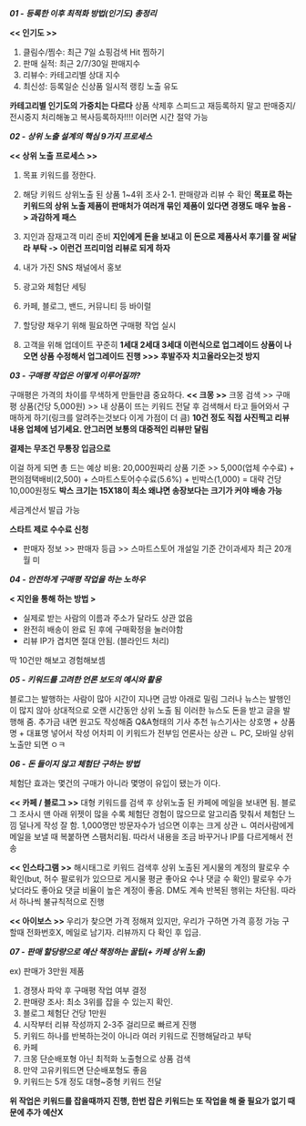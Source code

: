 ***01 - 등록한 이후 최적화 방법(인기도) 총정리***

**<< 인기도 >>**
1. 클림수/찜수: 최근 7일 쇼핑검색 Hit 찜하기
2. 판매 실적: 최근 2/7/30일 판매지수
3. 리뷰수: 카테고리별 상대 지수
4. 최신성: 등록일순 신상품 일시적 랭킹 노출 유도

**카테고리별 인기도의 가중치는 다르다**
상품 삭제후 스피드고 재등록하지 말고 판매중지/전시중지 처리해놓고 복사등록하자!!!! 이러면 시간 절약 가능

***02 - 상위 노출 설계의 핵심 9가지 프로세스***

**<< 상위 노출 프로세스 >>**
1. 목표 키워드를 정한다.
2. 해당 키워드 상위노출 된 상품 1~4위 조사
2-1. 판매량과 리뷰 수 확인
**목표로 하는 키워드의 상위 노출 제품이 판매처가 여러개 묶인 제품이 있다면 경쟁도 매우 높음 -> 과감하게 패스**

3. 지인과 잠재고객 미리 준비
**지인에게 돈을 보내고 이 돈으로 제품사서 후기를 잘 써달라 부탁 -> 이런건 프리미엄 리뷰로 되게 하자**

4. 내가 가진 SNS 채널에서 홍보
5. 광고와 체험단 세팅
6. 카페, 블로그, 밴드, 커뮤니티 등 바이럴
7. 할당량 채우기 위해 필요하면 구매평 작업 실시
8. 고객을 위해 업데이트 꾸준히
**1세대 2세대 3세대 이런식으로 업그레이드 상품이 나오면 상품 수정해서 업그레이드 진행 >>> 후발주자 치고올라오는것 방지**

***03 - 구매평 작업은 어떻게 이루어질까?***

구매평은 가격의 차이를 무색하게 만들만큼 중요하다.
**<< 크몽 >>**
크몽 검색 >> 구매평 상품(건당 5,000원) >> 내 상품이 뜨는 키워드 전달 후 검색해서 타고 들어와서 구매하게 하기(링크를 알려주는것보다 이게 가점이 더 큼)
**10건 정도 직접 사진찍고 리뷰 내용 업체에 넘기세요. 안그러면 보통의 대중적인 리뷰만 달림**

**결제는 무조건 무통장 입금으로**

이걸 하게 되면 총 드는 예상 비용: 20,000원짜리 상품 기준 >> 5,000(업체 수수료) + 편의점택배비(2,500) + 스마트스토어수수료(5.6%) + 빈박스(1,000) = 대략 건당 10,000원정도
**박스 크기는 15X18이 최소 왜냐면 송장보다는 크기가 커야 배송 가능**

세금계산서 발급 가능

**스타트 제로 수수료 신청**
 - 판매자 정보 >> 판매자 등급 >> 스마트스토어 개설일 기준 간이과세자 최근 20개월 미

***04 - 안전하게 구매평 작업을 하는 노하우***

**< 지인을 통해 하는 방법 >**
- 실제로 받는 사람의 이름과 주소가 달라도 상관 없음
- 완전히 배송이 완료 된 후에 구매확정을 눌러야함
- 리뷰 IP가 겹치면 절대 안됨. (블라인드 처리)

딱 10건만 해보고 경험해보셈

***05 - 키워드를 고려한 언론 보도의 예시와 활용***

블로그는 발행하는 사람이 많아 시간이 지나면 금방 아래로 밀림
그러나 뉴스는 발행인이 많지 않아 상대적으로 오랜 시간동안 상위 노출 됨
이러한 뉴스도 돈을 받고 글을 발행해 줌. 추가금 내면 원고도 작성해줌
Q&A형태의 기사 추천
뉴스기사는 상호명 + 상품명 + 대표명 넣어서 작성 어차피 이 키워드가 전부임
언론사는 상관 ㄴ PC, 모바일 상위노출만 되면 ㅇㅋ

***06 - 돈 들이지 않고 체험단 구하는 방법***

체험단 효과는 몇건의 구매가 아니라 몇명이 유입이 됐는가 이다.

**<< 카페 / 블로그 >>**
대형 키워드를 검색 후 상위노출 된 카페에 메일을 보내면 됨.
블로그 조사시 맨 아래 위젯이 많을 수록 체험단 경험이 많으므로 알고리즘 맞춰서 체험단 느낌 덜나게 작성 잘 함.
1,000명만 방문자수가 넘으면 이후는 크게 상관 ㄴ
여러사람에게 메일을 보낼 때 복붙하면 스팸처리됨. 따라서 내용을 조금 바꾸거나 IP를 다르게해서 전송

**<< 인스타그램 >>**
해시태그로 키워드 검색후 상위 노출된 게시물의 계정의 팔로우 수 확인(but, 허수 팔로워가 있으므로 게시물 평균 좋아요 수나 댓글 수 확인)
팔로우 수가 낮더라도 좋아요 댓글 비율이 높은 계정이 좋음.
DM도 계속 반복된 행위는 차단됨. 따라서 하나씩 불규칙적으로 진행

**<< 아이보스 >>**
우리가 찾으면 가격 정해져 있지만, 우리가 구하면 가격 흥정 가능
구할때 전화번호X, 메일로 남기자.
리뷰까지 다 확인 후 입금.

***07 - 판매 할당량으로 예산 책정하는 꿀팁(+ 카페 상위 노출)***

ex) 판매가 3만원 제품
1. 경쟁사 파악 후 구매평 작업 여부 결정
  1. 판매량 조사: 최소 3위를 잡을 수 있는지 확인.
2. 블로그 체험단 건당 1만원
  1. 시작부터 리뷰 작성까지 2-3주 걸리므로 빠르게 진행
  2. 키워드 하나를 반복하는것이 아니라 여러 키워드로 진행해달라고 부탁
3. 카페
  1. 크몽 단순배포형 아닌 최적화 노출형으로 상품 검색
  2. 만약 고유키워드면 단순배포형도 좋음
  3. 키워드는 5개 정도 대형~중형 키워드 전달
  
  **위 작업은 키워드를 잡을때까지 진행, 한번 잡은 키워드는 또 작업을 해 줄 필요가 없기 때문에 추가 예산X**
